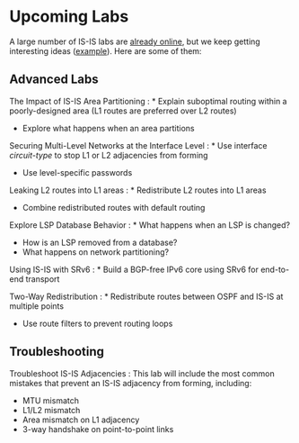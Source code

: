 # Upcoming Labs

A large number of IS-IS labs are [already online](index.md), but we keep getting interesting ideas ([example](https://github.com/bgplab/isis/issues/4)). Here are some of them:

## Advanced Labs

The Impact of IS-IS Area Partitioning
: * Explain suboptimal routing within a poorly-designed area (L1 routes are preferred over L2 routes)
  * Explore what happens when an area partitions

Securing Multi-Level Networks at the Interface Level
: * Use interface *circuit-type* to stop L1 or L2 adjacencies from forming
  * Use level-specific passwords

Leaking L2 routes into L1 areas
: * Redistribute L2 routes into L1 areas
  * Combine redistributed routes with default routing

Explore LSP Database Behavior
: * What happens when an LSP is changed?
  * How is an LSP removed from a database?
  * What happens on network partitioning?

Using IS-IS with SRv6
: * Build a BGP-free IPv6 core using SRv6 for end-to-end transport

Two-Way Redistribution
: * Redistribute routes between OSPF and IS-IS at multiple points
  * Use route filters to prevent routing loops

## Troubleshooting

Troubleshoot IS-IS Adjacencies
: This lab will include the most common mistakes that prevent an IS-IS adjacency from forming, including:

  * MTU mismatch
  * L1/L2 mismatch
  * Area mismatch on L1 adjacency
  * 3-way handshake on point-to-point links


